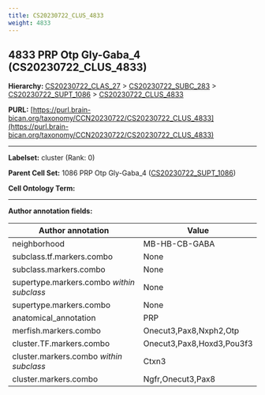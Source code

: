 ```yaml
---
title: CS20230722_CLUS_4833
weight: 4833
---
```

## 4833 PRP Otp Gly-Gaba_4 (CS20230722_CLUS_4833)
<b>Hierarchy: </b>
[CS20230722_CLAS_27](../CS20230722_CLAS_27) >
[CS20230722_SUBC_283](../CS20230722_SUBC_283) >
[CS20230722_SUPT_1086](../CS20230722_SUPT_1086) >
[CS20230722_CLUS_4833](../CS20230722_CLUS_4833)

**PURL:** [https://purl.brain-bican.org/taxonomy/CCN20230722/CS20230722_CLUS_4833](https://purl.brain-bican.org/taxonomy/CCN20230722/CS20230722_CLUS_4833)

---


**Labelset:** cluster (Rank: 0)

**Parent Cell Set:** 1086 PRP Otp Gly-Gaba_4 ([CS20230722_SUPT_1086](../CS20230722_SUPT_1086))



**Cell Ontology Term:** 

[MARKER GENES.]: #


---

[TRANSFERRED ANNOTATIONS.]: #


[AUTHOR ANNOTATION FIELDS.]: #


**Author annotation fields:**

| Author annotation | Value |
|-------------------|-------|
|neighborhood|MB-HB-CB-GABA|
|subclass.tf.markers.combo|None|
|subclass.markers.combo|None|
|supertype.markers.combo _within subclass_|None|
|supertype.markers.combo|None|
|anatomical_annotation|PRP|
|merfish.markers.combo|Onecut3,Pax8,Nxph2,Otp|
|cluster.TF.markers.combo|Onecut3,Pax8,Hoxd3,Pou3f3|
|cluster.markers.combo _within subclass_|Ctxn3|
|cluster.markers.combo|Ngfr,Onecut3,Pax8|
